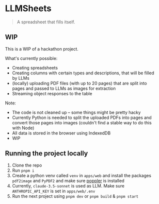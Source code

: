 # LLMSheets

> A spreadsheet that fills itself.


## WIP

This is a WIP of a hackathon project. 


What's currently possible:
- Creating spreadsheets
- Creating columns with certain types and descriptions, that will be filled by LLMs
- (locally) uploading PDF files (with up to 20 pages) that are split into pages and passed to LLMs as images for extraction
- Streaming object responses to the table

Note:
- The code is not cleaned up – some things might be pretty hacky
- Currently Python is needed to split the uploaded PDFs into pages and convert those pages into images (couldn't find a stable way to do this with Node)
- All data is stored in the browser using IndexedDB
- WIP



## Running the project locally

1. Clone the repo
2. Run `pnpm i`
3. Create a python venv called `venv` in `apps/web` and install the packages `pdf2image` and `PyPDF2` and make sure [poppler](https://poppler.freedesktop.org/) is installed
4. Currently, `claude-3.5-sonnet` is used as LLM. Make sure `ANTHROPIC_API_KEY` is set in `apps/web/.env` 
5. Run the next project using `pnpm dev` or `pnpm build` & `pnpm start` 
